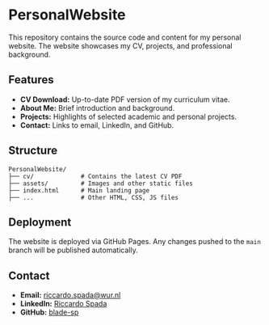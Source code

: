 # PersonalWebsite

This repository contains the source code and content for my personal website. The website showcases my CV, projects, and professional background.

## Features

- **CV Download:** Up-to-date PDF version of my curriculum vitae.
- **About Me:** Brief introduction and background.
- **Projects:** Highlights of selected academic and personal projects.
- **Contact:** Links to email, LinkedIn, and GitHub.

## Structure

```
PersonalWebsite/
├── cv/             # Contains the latest CV PDF
├── assets/         # Images and other static files
├── index.html      # Main landing page
├── ...             # Other HTML, CSS, JS files
```

## Deployment

The website is deployed via GitHub Pages. Any changes pushed to the `main` branch will be published automatically.

## Contact

- **Email:** riccardo.spada@wur.nl
- **LinkedIn:** [Riccardo Spada](https://www.linkedin.com/in/riccardo-spada)
- **GitHub:** [blade-sp](https://github.com/blade-sp)